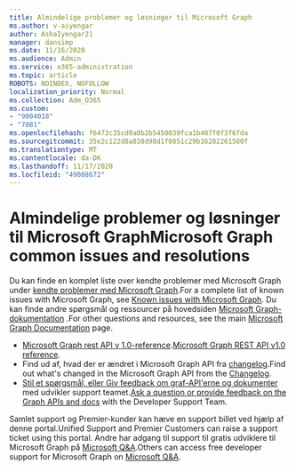 ```yaml
---
title: Almindelige problemer og løsninger til Microsoft Graph
ms.author: v-aiyengar
author: AshaIyengar21
manager: dansimp
ms.date: 11/16/2020
ms.audience: Admin
ms.service: o365-administration
ms.topic: article
ROBOTS: NOINDEX, NOFOLLOW
localization_priority: Normal
ms.collection: Adm_O365
ms.custom:
- "9004018"
- "7081"
ms.openlocfilehash: f6473c35cd0a0b2b5450039fca1b407f0f3f6fda
ms.sourcegitcommit: 35e2c122d8a838d98d1f0851c29b16282261580f
ms.translationtype: MT
ms.contentlocale: da-DK
ms.lasthandoff: 11/17/2020
ms.locfileid: "49088672"
---
```

# <a name="microsoft-graph-common-issues-and-resolutions"></a><span data-ttu-id="b34c5-102">Almindelige problemer og løsninger til Microsoft Graph</span><span class="sxs-lookup"><span data-stu-id="b34c5-102">Microsoft Graph common issues and resolutions</span></span>

<span data-ttu-id="b34c5-103">Du kan finde en komplet liste over kendte problemer med Microsoft Graph under [kendte problemer med Microsoft Graph](https://docs.microsoft.com/graph/known-issues).</span><span class="sxs-lookup"><span data-stu-id="b34c5-103">For a complete list of known issues with Microsoft Graph, see [Known issues with Microsoft Graph](https://docs.microsoft.com/graph/known-issues).</span></span> <span data-ttu-id="b34c5-104">Du kan finde andre spørgsmål og ressourcer på hovedsiden [Microsoft Graph-dokumentation](https://docs.microsoft.com/graph/) .</span><span class="sxs-lookup"><span data-stu-id="b34c5-104">For other questions and resources, see the main [Microsoft Graph Documentation](https://docs.microsoft.com/graph/) page.</span></span>

- <span data-ttu-id="b34c5-105">[Microsoft Graph rest API v 1.0-reference](https://docs.microsoft.com/graph/api/overview?toc=.%2Fref%2Ftoc.json&view=graph-rest-1.0).</span><span class="sxs-lookup"><span data-stu-id="b34c5-105">[Microsoft Graph REST API v1.0 reference](https://docs.microsoft.com/graph/api/overview?toc=.%2Fref%2Ftoc.json&view=graph-rest-1.0).</span></span>
- <span data-ttu-id="b34c5-106">Find ud af, hvad der er ændret i Microsoft Graph API fra [changelog](https://docs.microsoft.com/graph/changelog).</span><span class="sxs-lookup"><span data-stu-id="b34c5-106">Find out what's changed in the Microsoft Graph API from the [Changelog](https://docs.microsoft.com/graph/changelog).</span></span> 
- <span data-ttu-id="b34c5-107">[Stil et spørgsmål, eller Giv feedback om graf-API'erne og dokumenter](https://aka.ms/GraphDeveloperSupport) med udvikler support teamet.</span><span class="sxs-lookup"><span data-stu-id="b34c5-107">[Ask a question or provide feedback on the Graph APIs and docs](https://aka.ms/GraphDeveloperSupport) with the Developer Support Team.</span></span>

<span data-ttu-id="b34c5-108">Samlet support og Premier-kunder kan hæve en support billet ved hjælp af denne portal.</span><span class="sxs-lookup"><span data-stu-id="b34c5-108">Unified Support and Premier Customers can raise a support ticket using this portal.</span></span> <span data-ttu-id="b34c5-109">Andre har adgang til support til gratis udviklere til Microsoft Graph på [Microsoft Q&A](https://aka.ms/AskGraph).</span><span class="sxs-lookup"><span data-stu-id="b34c5-109">Others can access free developer support for Microsoft Graph on [Microsoft Q&A](https://aka.ms/AskGraph).</span></span>
